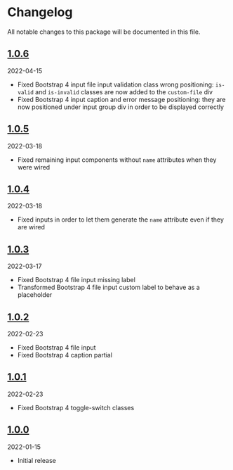# Changelog

All notable changes to this package will be documented in this file.

## [1.0.6](https://github.com/Okipa/laravel-form-components/compare/1.0.5...1.0.6)

2022-04-15

* Fixed Bootstrap 4 input file input validation class wrong positioning: `is-valid` and `is-invalid` classes are now added to the `custom-file` div
* Fixed Bootstrap 4 input caption and error message positioning: they are now positioned under input group div in order to be displayed correctly

## [1.0.5](https://github.com/Okipa/laravel-form-components/compare/1.0.4...1.0.5)

2022-03-18

* Fixed remaining input components without `name` attributes when they were wired
 
## [1.0.4](https://github.com/Okipa/laravel-form-components/compare/1.0.3...1.0.4)

2022-03-18

* Fixed inputs in order to let them generate the `name` attribute even if they are wired

## [1.0.3](https://github.com/Okipa/laravel-form-components/compare/1.0.2...1.0.3)

2022-03-17

* Fixed Bootstrap 4 file input missing label
* Transformed Bootstrap 4 file input custom label to behave as a placeholder

## [1.0.2](https://github.com/Okipa/laravel-form-components/compare/1.0.1...1.0.2)

2022-02-23

* Fixed Bootstrap 4 file input
* Fixed Bootstrap 4 caption partial

## [1.0.1](https://github.com/Okipa/laravel-form-components/compare/1.0.0...1.0.1)

2022-02-23

* Fixed Bootstrap 4 toggle-switch classes

## [1.0.0](https://github.com/Okipa/laravel-form-components/releases/tag/1.0.0)

2022-01-15

* Initial release
